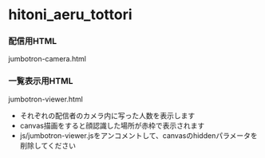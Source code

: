 # hitoni_aeru_tottori

### 配信用HTML
jumbotron-camera.html

### 一覧表示用HTML
jumbotron-viewer.html

* それぞれの配信者のカメラ内に写った人数を表示します
* canvas描画をすると顔認識した場所が赤枠で表示されます
 * js/jumbotron-viewer.jsをアンコメントして、canvasのhiddenパラメータを削除してください
